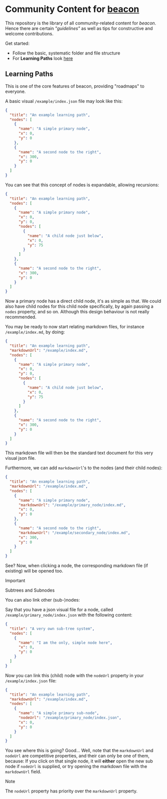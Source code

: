 # Community Content for [**beacon**](https://github.com/kjellherzke/beacon)

This repository is the library of all community-related content for _beacon_.
Hence there are certain _"guidelines"_ as well as tips for constructive and welcome contributions.

Get started:

- Follow the basic, systematic folder and file structure
- For **Learning Paths** look [here](https://github.com/kjellherzke/beacon-content#learning-paths)

## Learning Paths

This is one of the core features of beacon, providing "roadmaps" to everyone.

A basic visual `/example/index.json` file may look like this:

```json
{
  "title": "An example learning path",
  "nodes": [
    {
      "name": "A simple primary node",
      "x": 0,
      "y": 0
    },
    {
      "name": "A second node to the right",
      "x": 300,
      "y": 0
    }
  ]
}
```

You can see that this concept of nodes is expandable, allowing recursions:

```json
{
  "title": "An example learning path",
  "nodes": [
    {
      "name": "A simple primary node",
      "x": 0,
      "y": 0,
      "nodes": [
        {
          "name": "A child node just below",
          "x": 0,
          "y": 75
        }
      ]
    },
    {
      "name": "A second node to the right",
      "x": 300,
      "y": 0
    }
  ]
}
```

Now a primary node has a direct child node, it's as simple as that.
We could also have child nodes for this child node specifically, by again passing a `nodes` property, and so on. Although this design behaviour is not really recommended.

You may be ready to now start relating markdown files, for instance `/example/index.md`, by doing:

```json
{
  "title": "An example learning path",
  "markdownUrl": "/example/index.md",
  "nodes": [
    {
      "name": "A simple primary node",
      "x": 0,
      "y": 0,
      "nodes": [
        {
          "name": "A child node just below",
          "x": 0,
          "y": 75
        }
      ]
    },
    {
      "name": "A second node to the right",
      "x": 300,
      "y": 0
    }
  ]
}
```

This markdown file will then be the standard text document for this very visual json file.

Furthermore, we can add `markdownUrl`'s to the nodes (and their child nodes):

```json
{
  "title": "An example learning path",
  "markdownUrl": "/example/index.md",
  "nodes": [
    {
      "name": "A simple primary node",
      "markdownUrl": "/example/primary_node/index.md",
      "x": 0,
      "y": 0
    },
    {
      "name": "A second node to the right",
      "markdownUrl": "/example/secondary_node/index.md",
      "x": 300,
      "y": 0
    }
  ]
}
```

See? Now, when clicking a node, the corresponding markdown file (if existing) will be opened too.

> [!IMPORTANT]
> Subtrees and Subnodes

You can also link other (sub-)nodes:

Say that you have a json visual file for a node, called `/example/primary_node/index.json` with the following content:

```json
{
  "title": "A very own sub-tree system",
  "nodes": [
    {
      "name": "I am the only, simple node here",
      "x": 0,
      "y": 0
    }
  ]
}
```

Now you can link this (child) node with the `nodeUrl` property in your `/example/index.json` file:

```json
{
  "title": "An example learning path",
  "markdownUrl": "/example/index.md",
  "nodes": [
    {
      "name": "A simple primary sub-node",
      "nodeUrl": "/example/primary_node/index.json",
      "x": 0,
      "y": 0
    }
  ]
}
```

You see where this is going? Good... Well, note that the `markdownUrl` and `nodeUrl` are competitive properties, and their can only be one of them, because:
If you click on that single node, it will **either** open the new sub node if `nodeUrl` is supplied, or try opening the markdown file with the `markdownUrl` field.

> [!NOTE]
> The `nodeUrl` property has priority over the `markdownUrl` property.
